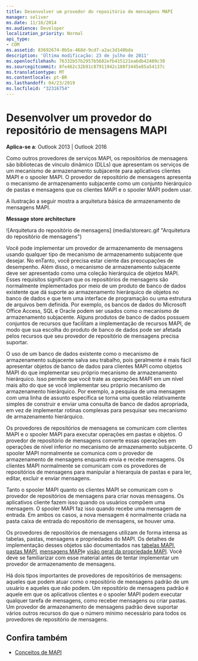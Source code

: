 ```yaml
---
title: Desenvolver um provedor do repositório de mensagens MAPI
manager: soliver
ms.date: 11/16/2014
ms.audience: Developer
localization_priority: Normal
api_type:
- COM
ms.assetid: 83692674-0b5a-468d-9cd7-a2ac3d140bda
description: 'Última modificação: 23 de julho de 2011'
ms.openlocfilehash: 76332b57b2957b5682efb415121ea6db42409c30
ms.sourcegitcommit: 8fe462c32b91c87911942c188f3445e85a54137c
ms.translationtype: MT
ms.contentlocale: pt-BR
ms.lasthandoff: 04/23/2019
ms.locfileid: "32316754"
---
```

# <a name="developing-a-mapi-message-store-provider"></a>Desenvolver um provedor do repositório de mensagens MAPI
  
**Aplica-se a**: Outlook 2013 | Outlook 2016 
  
Como outros provedores de serviços MAPI, os repositórios de mensagens são bibliotecas de vínculo dinâmico (DLLs) que apresentam os serviços de um mecanismo de armazenamento subjacente para aplicativos clientes MAPI e o spooler MAPI. O provedor de repositório de mensagens apresenta o mecanismo de armazenamento subjacente como um conjunto hierárquico de pastas e mensagens que os clientes MAPI e o spooler MAPI podem usar.
  
A ilustração a seguir mostra a arquitetura básica de armazenamento de mensagens MAPI.
  
**Message store architecture**
  
![Arquitetura do repositório de mensagens] (media/storearc.gif "Arquitetura do repositório de mensagens")
  
Você pode implementar um provedor de armazenamento de mensagens usando qualquer tipo de mecanismo de armazenamento subjacente que desejar. No enTanto, você precisa estar ciente das preocupações de desempenho. Além disso, o mecanismo de armazenamento subjacente deve ser apresentado como uma coleção hierárquica de objetos MAPI. Esses requisitos significam que os repositórios de mensagens são normalmente implementados por meio de um produto de banco de dados existente que dá suporte ao armazenamento hierárquico de objetos no banco de dados e que tem uma interface de programação ou uma estrutura de arquivos bem definida. Por exemplo, os bancos de dados do Microsoft Office Access, SQL e Oracle podem ser usados como o mecanismo de armazenamento subjacente. Alguns produtos de banco de dados possuem conjuntos de recursos que facilitam a implementação de recursos MAPI, de modo que sua escolha do produto de banco de dados pode ser afetada pelos recursos que seu provedor de repositório de mensagens precisa suportar.
  
O uso de um banco de dados existente como o mecanismo de armazenamento subjacente salva seu trabalho, pois geralmente é mais fácil apresentar objetos de banco de dados para clientes MAPI como objetos MAPI do que implementar seu próprio mecanismo de armazenamento hierárquico. Isso permite que você trate as operações MAPI em um nível mais alto do que se você implementar seu próprio mecanismo de armazenamento hierárquico. Por exemplo, a pesquisa de uma mensagem com uma linha de assunto específica se torna uma questão relativamente simples de construir e enviar uma consulta de banco de dados apropriada, em vez de implementar rotinas complexas para pesquisar seu mecanismo de armazenamento hierárquico.
  
Os provedores de repositórios de mensagens se comunicam com clientes MAPI e o spooler MAPI para executar operações em pastas e objetos. O provedor de repositório de mensagens converte essas operações em operações de nível inferior no mecanismo de armazenamento subjacente. O spooler MAPI normalmente se comunica com o provedor de armazenamento de mensagens enquanto envia e recebe mensagens. Os clientes MAPI normalmente se comunicam com os provedores de repositórios de mensagens para manipular a hierarquia de pastas e para ler, editar, excluir e enviar mensagens.
  
Tanto o spooler MAPI quanto os clientes MAPI se comunicam com o provedor de repositórios de mensagens para criar novas mensagens. Os aplicativos cliente fazem isso quando os usuários compõem uma mensagem. O spooler MAPI faz isso quando recebe uma mensagem de entrada. Em ambos os casos, a nova mensagem é normalmente criada na pasta caixa de entrada do repositório de mensagens, se houver uma.
  
Os provedores de repositórios de mensagens utilizam de forma intensa as tabelas, pastas, mensagens e propriedades do MAPI. Os detalhes de implementação desses objetos são documentados nas [tabelas MAPI](mapi-tables.md), [pastas MAPI](mapi-folders.md), [mensagens MAPI](mapi-messages.md)e [visão geral da propriedade MAPI](mapi-property-overview.md). Você deve se familiarizar com esse material antes de tentar implementar um provedor de armazenamento de mensagens.
  
Há dois tipos importantes de provedores de repositórios de mensagens: aqueles que podem atuar como o repositório de mensagens padrão de um usuário e aqueles que não podem. Um repositório de mensagens padrão é aquele em que os aplicativos clientes e o spooler MAPI podem executar qualquer tarefa de mensagens, como receber mensagens ou criar pastas. Um provedor de armazenamento de mensagens padrão deve suportar vários outros recursos do que o número mínimo necessário para todos os provedores de repositório de mensagens.
  
## <a name="see-also"></a>Confira também

- [Conceitos de MAPI](mapi-concepts.md)

